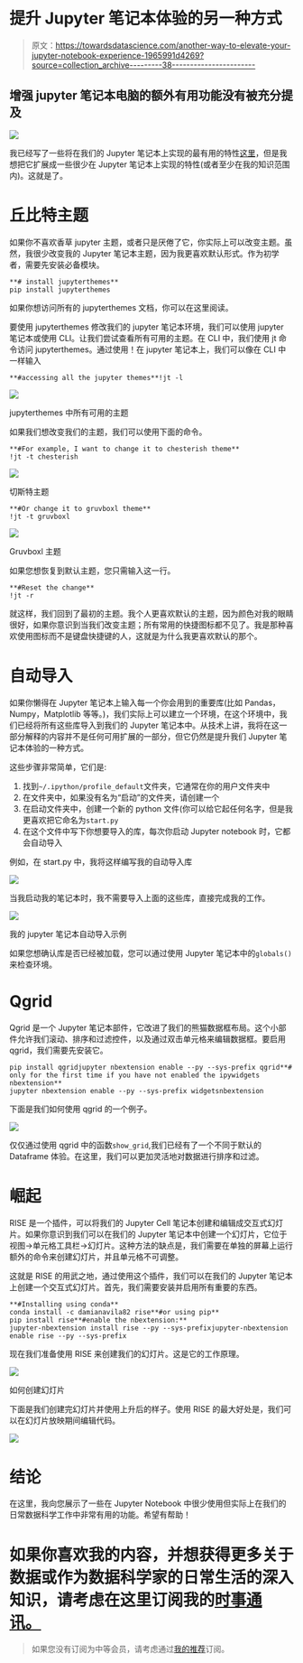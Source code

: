 # 提升 Jupyter 笔记本体验的另一种方式

> 原文：<https://towardsdatascience.com/another-way-to-elevate-your-jupyter-notebook-experience-1965991d4269?source=collection_archive---------38----------------------->

## 增强 jupyter 笔记本电脑的额外有用功能没有被充分提及

![](img/086d2d4707dcccc0887c928dd7329206.png)

我已经写了一些将在我们的 Jupyter 笔记本上实现的最有用的特性[这里](/elevate-your-jupyter-notebook-environment-experience-9bdd1101aa54)，但是我想把它扩展成一些很少在 Jupyter 笔记本上实现的特性(或者至少在我的知识范围内)。这就是了。

# **丘比特主题**

如果你不喜欢香草 jupyter 主题，或者只是厌倦了它，你实际上可以改变主题。虽然，我很少改变我的 Jupyter 笔记本主题，因为我更喜欢默认形式。作为初学者，需要先安装必备模块。

```
**# install jupyterthemes**
pip install jupyterthemes
```

如果你想访问所有的 jupyterthemes 文档，你可以在这里阅读。

要使用 jupyterthemes 修改我们的 jupyter 笔记本环境，我们可以使用 jupyter 笔记本或使用 CLI。让我们尝试查看所有可用的主题。在 CLI 中，我们使用 jt 命令访问 jupyterthemes。通过使用！在 jupyter 笔记本上，我们可以像在 CLI 中一样输入

```
**#accessing all the jupyter themes**!jt -l
```

![](img/b34b105afc377f51eeeec92953d42a42.png)

jupyterthemes 中所有可用的主题

如果我们想改变我们的主题，我们可以使用下面的命令。

```
**#For example, I want to change it to chesterish theme**
!jt -t chesterish
```

![](img/2c50700efcf0d3ef38e71e9bf86e8bc1.png)

切斯特主题

```
**#Or change it to gruvboxl theme**
!jt -t gruvboxl
```

![](img/c156dfc73470af17f442b9b4cdbc4dd1.png)

Gruvboxl 主题

如果您想恢复到默认主题，您只需输入这一行。

```
**#Reset the change**
!jt -r
```

就这样，我们回到了最初的主题。我个人更喜欢默认的主题，因为颜色对我的眼睛很好，如果你意识到当我们改变主题；所有常用的快捷图标都不见了。我是那种喜欢使用图标而不是键盘快捷键的人，这就是为什么我更喜欢默认的那个。

# 自动导入

如果你懒得在 Jupyter 笔记本上输入每一个你会用到的重要库(比如 Pandas，Numpy，Matplotlib 等等。)，我们实际上可以建立一个环境，在这个环境中，我们已经将所有这些库导入到我们的 Jupyter 笔记本中。从技术上讲，我将在这一部分解释的内容并不是任何可用扩展的一部分，但它仍然是提升我们 Jupyter 笔记本体验的一种方式。

这些步骤非常简单，它们是:

1.  找到`~/.ipython/profile_default`文件夹，它通常在你的用户文件夹中
2.  在文件夹中，如果没有名为“启动”的文件夹，请创建一个
3.  在启动文件夹中，创建一个新的 python 文件(你可以给它起任何名字，但是我更喜欢把它命名为`start.py`
4.  在这个文件中写下你想要导入的库，每次你启动 Jupyter notebook 时，它都会自动导入

例如，在 start.py 中，我将这样编写我的自动导入库

![](img/49597a1a338e0aa8ef1a0631966aeb94.png)

当我启动我的笔记本时，我不需要导入上面的这些库，直接完成我的工作。

![](img/9cd7a556c370d660ee749530f10e4437.png)

我的 jupyter 笔记本自动导入示例

如果您想确认库是否已经被加载，您可以通过使用 Jupyter 笔记本中的`globals()`来检查环境。

# Qgrid

Qgrid 是一个 Jupyter 笔记本部件，它改进了我们的熊猫数据框布局。这个小部件允许我们滚动、排序和过滤控件，以及通过双击单元格来编辑数据框。要启用 qgrid，我们需要先安装它。

```
pip install qgridjupyter nbextension enable --py --sys-prefix qgrid**# only for the first time if you have not enabled the ipywidgets nbextension**
jupyter nbextension enable --py --sys-prefix widgetsnbextension
```

下面是我们如何使用 qgrid 的一个例子。

![](img/ca604806160325939e3321b435ba03fb.png)

仅仅通过使用 qgrid 中的函数`show_grid`,我们已经有了一个不同于默认的 Dataframe 体验。在这里，我们可以更加灵活地对数据进行排序和过滤。

# **崛起**

RISE 是一个插件，可以将我们的 Jupyter Cell 笔记本创建和编辑成交互式幻灯片。如果你意识到我们可以在我们的 Jupyter 笔记本中创建一个幻灯片，它位于视图->单元格工具栏->幻灯片。这种方法的缺点是，我们需要在单独的屏幕上运行额外的命令来创建幻灯片，并且单元格不可调整。

这就是 RISE 的用武之地，通过使用这个插件，我们可以在我们的 Jupyter 笔记本上创建一个交互式幻灯片。首先，我们需要安装并启用所有重要的东西。

```
**#Installing using conda**
conda install -c damianavila82 rise**#or using pip**
pip install rise**#enable the nbextension:**
jupyter-nbextension install rise --py --sys-prefixjupyter-nbextension enable rise --py --sys-prefix
```

现在我们准备使用 RISE 来创建我们的幻灯片。这是它的工作原理。

![](img/f5d933d7f15dddd69bf9b5dff290f607.png)

如何创建幻灯片

下面是我们创建完幻灯片并使用上升后的样子。使用 RISE 的最大好处是，我们可以在幻灯片放映期间编辑代码。

![](img/ca55c38a2de9a6cd254d0957ac641f2e.png)

# 结论

在这里，我向您展示了一些在 Jupyter Notebook 中很少使用但实际上在我们的日常数据科学工作中非常有用的功能。希望有帮助！

# 如果你喜欢我的内容，并想获得更多关于数据或作为数据科学家的日常生活的深入知识，请考虑在这里订阅我的[时事通讯。](https://cornellius.substack.com/welcome)

> 如果您没有订阅为中等会员，请考虑通过[我的推荐](https://cornelliusyudhawijaya.medium.com/membership)订阅。